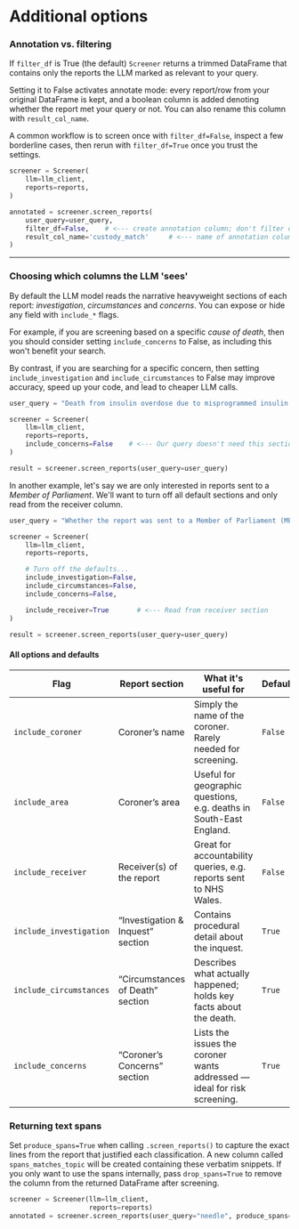 # Additional options

### Annotation vs. filtering

If `filter_df` is True (the default) `Screener` returns a trimmed DataFrame that contains only the reports the LLM marked as relevant to your query.

Setting it to False activates annotate mode: every report/row from your original DataFrame is kept, and a boolean column is added denoting whether the report met your query or not. You can also rename this column with `result_col_name`.

A common workflow is to screen once with `filter_df=False`, inspect a few borderline cases, then rerun with `filter_df=True` once you trust the settings.

```py
screener = Screener(
    llm=llm_client,
    reports=reports,
)

annotated = screener.screen_reports(
    user_query=user_query,
    filter_df=False,    # <--- create annotation column; don't filter out
    result_col_name='custody_match'     # <--- name of annotation column
)
```

---

### Choosing which columns the LLM 'sees'

By default the LLM model reads the narrative heavyweight sections of each report: *investigation*, *circumstances* and *concerns*. You can expose or hide any field with `include_*` flags.

For example, if you are screening based on a specific *cause of death*, then you should consider setting `include_concerns` to False, as including this won't benefit your search.

By contrast, if you are searching for a specific concern, then setting `include_investigation` and `include_circumstances` to False may improve accuracy, speed up your code, and lead to cheaper LLM calls.

```py
user_query = "Death from insulin overdose due to misprogrammed insulin pumps."

screener = Screener(
    llm=llm_client,
    reports=reports,
    include_concerns=False    # <--- Our query doesn't need this section
)

result = screener.screen_reports(user_query=user_query)
```

In another example, let's say we are only interested in reports sent to a *Member of Parliament*. We'll want to turn off all default sections and only read from the receiver column.

```py
user_query = "Whether the report was sent to a Member of Parliament (MP)"

screener = Screener(
    llm=llm_client,
    reports=reports,

    # Turn off the defaults...
    include_investigation=False,
    include_circumstances=False,
    include_concerns=False,

    include_receiver=True       # <--- Read from receiver section
)

result = screener.screen_reports(user_query=user_query)
```

#### All options and defaults

<table>
  <thead>
    <tr>
      <th style="width:22%">Flag</th>
      <th>Report section</th>
      <th>What it's useful for</th>
      <th>Default</th>
    </tr>
  </thead>
  <tbody>
    <tr>
      <td><code>include_coroner</code></td>
      <td>Coroner’s name</td>
      <td>Simply the name of the coroner. Rarely needed for screening.</td>
      <td><code>False</code></td>
    </tr>
    <tr>
      <td><code>include_area</code></td>
      <td>Coroner’s area</td>
      <td>Useful for geographic questions, e.g.&nbsp;deaths in South-East England.</td>
      <td><code>False</code></td>
    </tr>
    <tr>
      <td><code>include_receiver</code></td>
      <td>Receiver(s) of the report</td>
      <td>Great for accountability queries, e.g. reports sent to NHS Wales.</td>
      <td><code>False</code></td>
    </tr>
    <tr>
      <td><code>include_investigation</code></td>
      <td>“Investigation &amp; Inquest” section</td>
      <td>Contains procedural detail about the inquest.</td>
      <td><code>True</code></td>
    </tr>
    <tr>
      <td><code>include_circumstances</code></td>
      <td>“Circumstances of Death” section</td>
      <td>Describes what actually happened; holds key facts about the death.</td>
      <td><code>True</code></td>
    </tr>
    <tr>
      <td><code>include_concerns</code></td>
      <td>“Coroner’s Concerns” section</td>
      <td>Lists the issues the coroner wants addressed — ideal for risk screening.</td>
      <td><code>True</code></td>
    </tr>
  </tbody>
</table>

### Returning text spans

Set `produce_spans=True` when calling `.screen_reports()` to capture the exact
lines from the report that justified each classification. A new column called
`spans_matches_topic` will be created containing these verbatim snippets. If you
only want to use the spans internally, pass `drop_spans=True` to remove the
column from the returned DataFrame after screening.

```python
screener = Screener(llm=llm_client,
                    reports=reports)
annotated = screener.screen_reports(user_query="needle", produce_spans=True, drop_spans=False)
```
